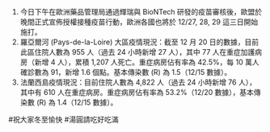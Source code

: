 1. 今日下午在歐洲藥品管理局通過輝瑞與 BioNTech 研發的疫苗審核後，歐盟於晚間正式宣佈授權接種疫苗行動，歐洲各國也將於 12/27, 28, 29 這三日開始施打。
1. 羅亞爾河 \(Pays-de-la-Loire\) 大區疫情現況：截至 12 月 20 日的數據，目前此區住院人數為 955 人（過去 24 小時新增 27 人），其中 77 人在重症加護病房（新增 4 人），累積 1,207 人死亡。重症病房佔有率為 42.5%，每 10 萬人確診數為 91，新增 1.6 個點。基本傳染數 \(R\) 為 1.5（12/15 數據）。
1. 法蘭西島疫情現況：目前住院人數為 4,822 人（過去 24 小時新增 76 人），其中有 610 人在重症病房。重症病房佔有率為 53.2%（12/20 數據），基本傳染數 \(R\) 為 1.4（12/15 數據）。

<Grace>#祝大家冬至愉快 #湯圓請吃好吃滿</Grace>